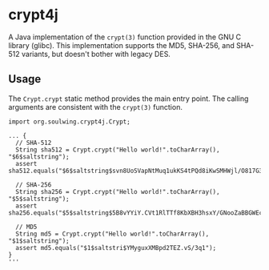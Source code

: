 crypt4j
=======

A Java implementation of the ```crypt(3)``` function provided in the GNU C 
library (glibc).  This implementation supports the MD5, SHA-256, and SHA-512
variants, but doesn't bother with legacy DES.

Usage
-----

The ```Crypt.crypt``` static method provides the main entry point.  The 
calling arguments are consistent with the ```crypt(3)``` function.

```
import org.soulwing.crypt4j.Crypt;

... {
  // SHA-512 
  String sha512 = Crypt.crypt("Hello world!".toCharArray(), "$6$saltstring");
  assert sha512.equals("$6$saltstring$svn8UoSVapNtMuq1ukKS4tPQd8iKwSMHWjl/O817G3uBnIFNjnQJuesI68u4OTLiBFdcbYEdFCoEOfaS35inz1");
  
  // SHA-256
  String sha256 = Crypt.crypt("Hello world!".toCharArray(), "$5$saltstring");
  assert sha256.equals("$5$saltstring$5B8vYYiY.CVt1RlTTf8KbXBH3hsxY/GNooZaBBGWEc5");
  
  // MD5
  String md5 = Crypt.crypt("Hello world!".toCharArray(), "$1$saltstring");
  assert md5.equals("$1$saltstri$YMyguxXMBpd2TEZ.vS/3q1");
}
'''
